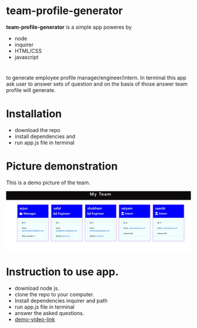 # team-profile-generator
**team-profile-generator** is a simple app poweres by 
- node 
- inquirer
- HTML/CSS
- javascript
 #
 to generate employee profile manager/engineer/intern. In terminal this app ask user to answer sets of question and on the basis of those answer team profile will generate.
# Installation
- download the repo
- install dependencies and 
- run app.js file in terminal
# Picture demonstration
This is a demo picture of the team.

![demo picture](/pictures/teamprofile.JPG)
# Instruction to use app.
- download node js.
- clone the repo to your computer.
- Install dependencies
inquirer and path 
- run app.js file in terminal
- answer the asked questions.
- [demo-video-link](https://drive.google.com/file/d/18SGAJhCc3Y3Vw9F_-TZDgSZbTfgYCv0S/view)


